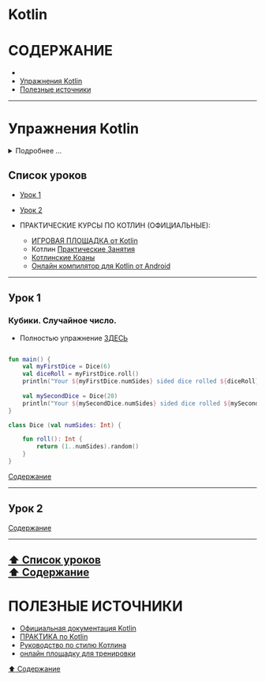 # Kotlin

# СОДЕРЖАНИЕ

- [](#)
- [Упражнения Kotlin](#)
- [Полезные источники](#Полезные-источники)



---------------------------------------------------------------------------------------------------------------------

# Упражнения Kotlin 

<details>
<summary>Подробнее ...</summary>
Здесь собраны мои простые учебные коды по Kotlin 
//Можно использовать онлайн площадку для тренировки: https://developer.android.com/training/kotlinplayground
</details>

## Список уроков

- [Урок 1](#Урок-1)
- [Урок 2](#Урок-2)

- ПРАКТИЧЕСКИЕ КУРСЫ ПО КОТЛИН (ОФИЦИАЛЬНЫЕ):
     - [ИГРОВАЯ ПЛОЩАДКА от Kotlin](https://play.kotlinlang.org/#eyJ2ZXJzaW9uIjoiMS40LjIwIiwicGxhdGZvcm0iOiJqYXZhIiwiYXJncyI6IiIsImpzQ29kZSI6IiIsIm5vbmVNYXJrZXJzIjp0cnVlLCJ0aGVtZSI6ImlkZWEiLCJjb2RlIjoiLyoqXG4gKiBZb3UgY2FuIGVkaXQsIHJ1biwgYW5kIHNoYXJlIHRoaXMgY29kZS4gXG4gKiBwbGF5LmtvdGxpbmxhbmcub3JnIFxuICovXG5cbmZ1biBtYWluKCkge1xuICAgIHByaW50bG4oXCJIZWxsbywgd29ybGQhISFcIilcbn0ifQ==)
     - Котлин [Практические Занятия](https://play.kotlinlang.org/hands-on/overview) 
     - [Котлинские Коаны](https://play.kotlinlang.org/koans/overview) 
     - [Онлайн компилятор для Kotlin от Android](https://developer.android.com/training/kotlinplayground)



----------------------------------------------------------------------------

## Урок 1 

### Кубики. Случайное число. 
- Полностью упражнение [ЗДЕСЬ](https://developer.android.com/codelabs/basic-android-kotlin-training-create-dice-roller-in-kotlin#0)

```kotlin

fun main() {
    val myFirstDice = Dice(6)
    val diceRoll = myFirstDice.roll()
    println("Your ${myFirstDice.numSides} sided dice rolled ${diceRoll}!")
    
    val mySecondDice = Dice(20)
    println("Your ${mySecondDice.numSides} sided dice rolled ${mySecondDice.roll()}!")
}

class Dice (val numSides: Int) {

    fun roll(): Int {
        return (1..numSides).random()
    }
}
```

[Содержание](#Содержание)

----------------------------------------------------------------------------

## Урок 2






[Содержание](#Содержание)

----------------------------------------------------------------------------






[:arrow_up: Список уроков](#Список-уроков)    
[:arrow_up: Содержание](#Содержание) 
---------------------------------------------------------------------------------------------------------------------

# ПОЛЕЗНЫЕ ИСТОЧНИКИ

- [Официальная документация Kotlin](https://kotlinlang.org/docs/reference/)
- [ПРАКТИКА по Kotlin](#https://github.com/OlgaKirshbaum/Android-Developer-Guide/blob/main/Kotlin%20упражнения.md)
- [Руководство по стилю Котлина](https://developer.android.com/kotlin/style-guide)
- [онлайн площадку для тренировки](https://developer.android.com/training/kotlinplayground)

[:arrow_up: Содержание](#Содержание) 
